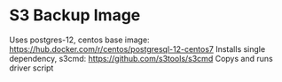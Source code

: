 # S3 Backup Image

Uses postgres-12, centos base image: https://hub.docker.com/r/centos/postgresql-12-centos7
Installs single dependency, s3cmd: https://github.com/s3tools/s3cmd
Copys and runs driver script
